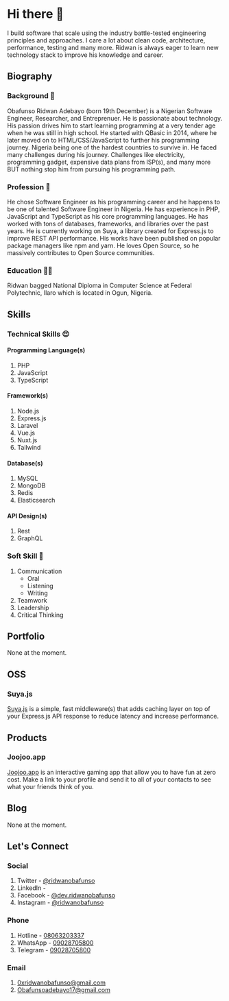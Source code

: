 # Hi there 👋

I build software that scale using the industry battle-tested engineering principles and approaches. I care a lot about clean code, architecture, performance, testing and many more. Ridwan is always eager to learn new technology stack to improve his knowledge and career.

## Biography 

### Background 📌
Obafunso Ridwan Adebayo (born 19th December) is a Nigerian Software Engineer, Researcher, and Entreprenuer. He is passionate about technology. His passion drives him to start learning programming at a very tender age when he was still in high school. He started with QBasic in 2014, where he later moved on to HTML/CSS/JavaScript to further his programming journey.
Nigeria being one of the hardest countries to survive in. He faced many challenges during his journey. Challenges like electricity, programming gadget, expensive data plans from ISP(s), and many more BUT nothing stop him from pursuing his programming path.

### Profession 🥑
He chose Software Engineer as his programming career and he happens to be one of talented Software Engineer in Nigeria. He has experience in PHP, JavaScript and TypeScript as his core programming languages. He has worked with tons of databases, frameworks, and libraries over the past years.
He is currently working on Suya, a library created for Express.js to improve REST API performance. His works have been published on popular package managers like npm and yarn.
He loves Open Source, so he massively contributes to Open Source communities.

### Education 🧑‍🎓 
Ridwan bagged National Diploma in Computer Science at Federal Polytechnic, Ilaro which is located in Ogun, Nigeria.


## Skills

### Technical Skills 😍

#### Programming Language(s)

1. PHP
2. JavaScript
3. TypeScript

#### Framework(s)

1. Node.js
2. Express.js
3. Laravel
4. Vue.js
5. Nuxt.js
6. Tailwind

#### Database(s)

1. MySQL 
2. MongoDB
3. Redis
4. Elasticsearch


#### API Design(s)

1. Rest
2. GraphQL


### Soft Skill 🤗

1. Communication
   - Oral
   - Listening 
   - Writing 
2. Teamwork
3. Leadership 
4. Critical Thinking


## Portfolio 

None at the moment.

## OSS

### Suya.js

[Suya.js](https://ridwanobafunso.surge.sh/oss/suya/docs) is a simple, fast middleware(s) that adds caching layer on top of your Express.js API response to reduce latency and increase performance.

## Products

### Joojoo.app

[Joojoo.app](https://joojoo.app) is an interactive gaming app that allow you to have fun at zero cost. Make a link to your profile and send it to all of your contacts to see what your friends think of you.

## Blog

None at the moment.

## Let's Connect

### Social
1. Twitter - [@ridwanobafunso](https://twitter.com/ridwanobafunso)
2. LinkedIn - 
3. Facebook - [@dev.ridwanobafunso](https://facebook.com/dev.ridwanobafunso)
4. Instagram - [@ridwanobafunso](https://instagram.com/ridwanobafunso)

### Phone
1. Hotline - [08063203337](https://)
2. WhatsApp - [09028705800](https://)
3. Telegram - [09028705800](https://)

### Email
1. 0xridwanobafunso@gmail.com
2. Obafunsoadebayo17@gmail.com
